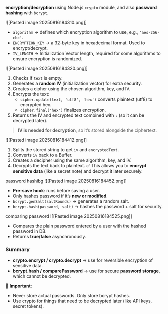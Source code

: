 **encryption/decryption** using Node.js `crypto` module, and also **password hashing** with `bcrypt`.

![[Pasted image 20250816184310.png]]
- `algorithm` → defines which encryption algorithm to use, e.g., `'aes-256-cbc'`.
- `ENCRYPTION_KEY` → a 32-byte key in hexadecimal format. Used to encrypt/decrypt.
- `IV_LENGTH` → Initialization Vector length, required for some algorithms to ensure encryption is randomized.

![[Pasted image 20250816184320.png]]
1. Checks if `text` is empty.
2. Generates a **random IV** (initialization vector) for extra security.
3. Creates a cipher using the chosen algorithm, key, and IV.
4. Encrypts the text:
    - `cipher.update(text, 'utf8', 'hex')` converts plaintext (utf8) to encrypted hex.
    - `cipher.final('hex')` finalizes encryption.
5. Returns the IV and encrypted text combined with `:` (so it can be decrypted later).
> **IV is needed for decryption**, so it’s stored alongside the ciphertext.

![[Pasted image 20250816184412.png]]
1. Splits the stored string to get `iv` and `encryptedText`.
2. Converts `iv` back to a Buffer.
3. Creates a decipher using the same algorithm, key, and IV.
4. Decrypts the text back to plaintext.
✅ This allows you to **encrypt sensitive data** (like a secret note) and decrypt it later securely.


password hashibg
![[Pasted image 20250816184452.png]]
- **Pre-save hook**: runs before saving a user.
- Only hashes password if it’s **new or modified**.
- `bcrypt.genSalt(saltRounds)` → generates a random salt.
- `bcrypt.hash(password, salt)` → hashes the password + salt for security.


comparing password
![[Pasted image 20250816184525.png]]
- Compares the plain password entered by a user with the hashed password in DB.
- Returns **true/false** asynchronously.


### **Summary**
- **crypto.encrypt / crypto.decrypt** → use for reversible encryption of sensitive data.
- **bcrypt.hash / comparePassword** → use for secure **password storage**, which cannot be decrypted.

🔹 **Important**:
- Never store actual passwords. Only store bcrypt hashes.
- Use crypto for things that need to be decrypted later (like API keys, secret tokens).